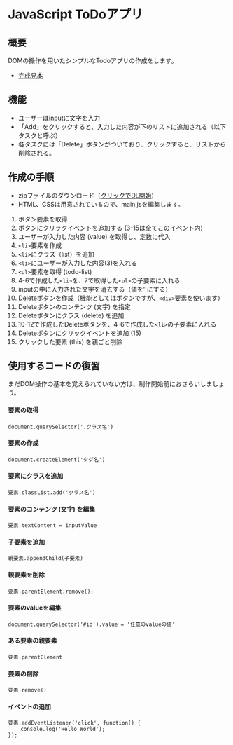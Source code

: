 # JavaScript ToDoアプリ

## 概要
DOMの操作を用いたシンプルなTodoアプリの作成をします。

* [完成見本](https://wizardly-jennings-40d4f5.netlify.app/)

## 機能
* ユーザーはinputに文字を入力
* 「Add」をクリックすると、入力した内容が下のリストに追加される（以下タスクと呼ぶ）
* 各タスクには「Delete」ボタンがついており、クリックすると、リストから削除される。

## 作成の手順

* zipファイルのダウンロード（[クリックでDL開始]()）
* HTML、CSSは用意されているので、main.jsを編集します。

1. ボタン要素を取得
2. ボタンにクリックイベントを追加する (3-15は全てこのイベント内)
3. ユーザーが入力した内容 (value) を取得し、定数に代入
4. `<li>`要素を作成
5. `<li>`にクラス（list）を追加
6. `<li>`にユーザーが入力した内容(3)を入れる
7. `<ul>`要素を取得 (todo-list)
8. 4-6で作成した`<li>`を、7で取得した`<ul>`の子要素に入れる
9. inputの中に入力された文字を消去する（値を''にする）
10. Deleteボタンを作成（機能としてはボタンですが、`<div>`要素を使います）
11. Deleteボタンのコンテンツ (文字) を指定
12. Deleteボタンにクラス (delete) を追加
13. 10-12で作成したDeleteボタンを、4-6で作成した`<li>`の子要素に入れる
14. Deleteボタンにクリックイベントを追加 (15)
15. クリックした要素 (this) を親ごと削除


## 使用するコードの復習
まだDOM操作の基本を覚えられていない方は、制作開始前におさらいしましょう。

#### 要素の取得

`document.querySelector('.クラス名')`

#### 要素の作成

`document.createElement('タグ名')`

#### 要素にクラスを追加

`要素.classList.add('クラス名')`

#### 要素のコンテンツ (文字) を編集
`要素.textContent = inputValue`

#### 子要素を追加

`親要素.appendChild(子要素)`

#### 親要素を削除

`要素.parentElement.remove();`

#### 要素のvalueを編集

`document.querySelector('#id').value = '任意のvalueの値'`

#### ある要素の親要素

`要素.parentElement`

#### 要素の削除

`要素.remove()`

#### イベントの追加
```
要素.addEventListener('click', function() {
    console.log('Hello World');
});
```
